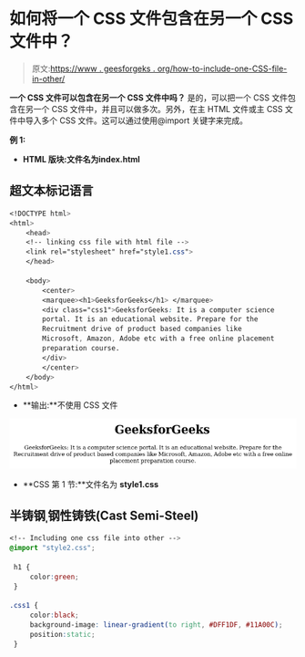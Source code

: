 # 如何将一个 CSS 文件包含在另一个 CSS 文件中？

> 原文:[https://www . geesforgeks . org/how-to-include-one-CSS-file-in-other/](https://www.geeksforgeeks.org/how-to-include-one-css-file-in-another/)

**一个 CSS 文件可以包含在另一个 CSS 文件中吗？**
是的，可以把一个 CSS 文件包含在另一个 CSS 文件中，并且可以做多次。另外，在主 HTML 文件或主 CSS 文件中导入多个 CSS 文件。这可以通过使用@import 关键字来完成。

**例 1:**

*   **HTML 版块:**文件名为**index.html**

## 超文本标记语言

```css
<!DOCTYPE html>
<html>
    <head>
    <!-- linking css file with html file -->
    <link rel="stylesheet" href="style1.css">
    </head>

    <body>
        <center>
        <marquee><h1>GeeksforGeeks</h1> </marquee>
        <div class="css1">GeeksforGeeks: It is a computer science
        portal. It is an educational website. Prepare for the
        Recruitment drive of product based companies like
        Microsoft, Amazon, Adobe etc with a free online placement
        preparation course.
        </div>
        </center>
    </body>
</html>                               
```

*   **输出:**不使用 CSS 文件

![](img/5ea548b598125e968a67ed427bf282f8.png)

*   **CSS 第 1 节:**文件名为 **style1.css**

## 半铸钢ˌ钢性铸铁(Cast Semi-Steel)

```css
<!-- Including one css file into other -->
@import "style2.css";

 h1 {
     color:green;  
 }

.css1 {
     color:black;
     background-image: linear-gradient(to right, #DFF1DF, #11A00C);
     position:static;  
 }
```